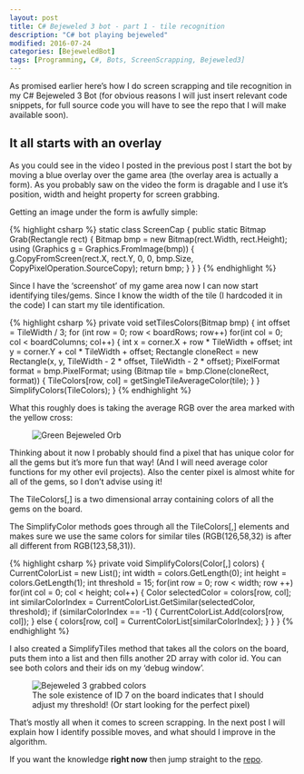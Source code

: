 ```yaml
---
layout: post
title: C# Bejeweled 3 bot - part 1 - tile recognition
description: "C# bot playing bejeweled"
modified: 2016-07-24
categories: [BejeweledBot]
tags: [Programming, C#, Bots, ScreenScrapping, Bejeweled3]
---
```

As promised earlier here’s how I do screen scrapping and tile recognition in my C# Bejeweled 3 Bot (for obvious reasons I will just insert relevant code snippets, for full source code you will have to see the repo that I will make available soon).

<!-- more -->

## It all starts with an overlay
As you could see in the video I posted in the previous post I start the bot by moving a blue overlay over the game area (the overlay area is actually a form). As you probably saw on the video the form is dragable and I use it’s position, width and height property for screen grabbing.

Getting an image under the form is awfully simple:

{% highlight csharp %}
static class ScreenCap
{
  public static Bitmap Grab(Rectangle rect)
  {
    Bitmap bmp = new Bitmap(rect.Width, rect.Height);
    using (Graphics g = Graphics.FromImage(bmp))
    {
        g.CopyFromScreen(rect.X,
                         rect.Y,
                         0, 0,
                         bmp.Size,
                         CopyPixelOperation.SourceCopy);
        return bmp;
    }
  }
}
{% endhighlight %}

Since I have the ‘screenshot’ of my game area now I can now start identifying tiles/gems. Since I know the width of the tile (I hardcoded it in the code) I can start my tile identification.

{% highlight csharp %}
private void setTilesColors(Bitmap bmp)
{
  int offset = TileWidth / 3;
  for (int row = 0; row < boardRows; row++)
    for(int col = 0; col < boardColumns; col++)
    {
      int x = corner.X + row * TileWidth + offset;
      int y = corner.Y + col * TileWidth + offset;
      Rectangle cloneRect = new Rectangle(x, y, TileWidth - 2 * offset, TileWidth - 2 * offset);
      PixelFormat format = bmp.PixelFormat;
      using (Bitmap tile = bmp.Clone(cloneRect, format))
      {
        TileColors[row, col] = getSingleTileAverageColor(tile);
      }
    }
  SimplifyColors(TileColors);
}
{% endhighlight %}

What this roughly does is taking the average RGB over the area marked with the yellow cross:
<figure class="center">
  <img src="{{site.url}}/images/bejeweledOrb.png" alt="Green Bejeweled Orb">
</figure>

Thinking about it now I probably should find a pixel that has unique color for all the gems but it’s more fun that way! (And I will need average color functions for my other evil projects). Also the center pixel is almost white for all of the gems, so I don’t advise using it!

The TileColors[,] is a two dimensional array containing colors of all the gems on the board.

The SimplifyColor methods goes through all the TileColors[,] elements and makes sure we use the same colors for similar tiles (RGB(126,58,32) is after all different from RGB(123,58,31)).

{% highlight csharp %}
private void SimplifyColors(Color[,] colors)
{
  CurrentColorList = new List<Color>();
  int width = colors.GetLength(0);
  int height = colors.GetLength(1);
  int threshold = 15;
  for(int row = 0; row < width; row ++)
    for(int col = 0; col < height; col++)
    {
      Color selectedColor = colors[row, col];
      int similarColorIndex = CurrentColorList.GetSimilar(selectedColor, threshold);
      if (similarColorIndex == -1)
      {
          CurrentColorList.Add(colors[row, col]);
      }
      else
      {
          colors[row, col] = CurrentColorList[similarColorIndex];
      }
    }
}
{% endhighlight %}

I also created a SimplifyTiles method that takes all the colors on the board, puts them into a list and then fills another 2D array with color id. You can see both colors and their ids on my ‘debug window’.

<figure class="center">
  <img src="{{site.url}}/images/bejeweledProcessing.png" alt="Bejeweled 3 grabbed colors">
  <figcaption>The sole existence of ID 7 on the board indicates that I should adjust my threshold! (Or start looking for the perfect pixel)</figcaption>
</figure>

That’s mostly all when it comes to screen scrapping. In the next post I will explain how I identify possible moves, and what should I improve in the algorithm.

If you want the knowledge **right now** then jump straight to the [repo](https://gitlab.com/Sadowski/BejeweledBot).
